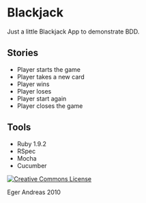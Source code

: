 Blackjack
======

Just a little Blackjack App to demonstrate BDD.

Stories
------

- Player starts the game
- Player takes a new card
- Player wins
- Player loses
- Player start again
- Player closes the game


Tools
-----

- Ruby 1.9.2
- RSpec
- Mocha
- Cucumber

<a rel="license" href="http://creativecommons.org/licenses/by-nc-sa/3.0/"><img alt="Creative Commons License" style="border-width:0" src="http://i.creativecommons.org/l/by-nc-sa/3.0/88x31.png" /></a>

Eger Andreas 2010
